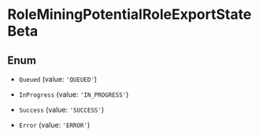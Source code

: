# RoleMiningPotentialRoleExportStateBeta

## Enum


* `Queued` (value: `'QUEUED'`)

* `InProgress` (value: `'IN_PROGRESS'`)

* `Success` (value: `'SUCCESS'`)

* `Error` (value: `'ERROR'`)

